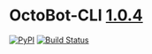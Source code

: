 # OctoBot-CLI [1.0.4](https://github.com/Drakkar-Software/OctoBot-CLI/blob/master/CHANGELOG.md)
[![PyPI](https://img.shields.io/pypi/v/OctoBot-CLI.svg)](https://pypi.python.org/pypi/OctoBot-CLI/)
[![Build Status](https://api.travis-ci.com/Drakkar-Software/OctoBot-CLI.svg?branch=master)](https://travis-ci.com/Drakkar-Software/OctoBot-CLI)
